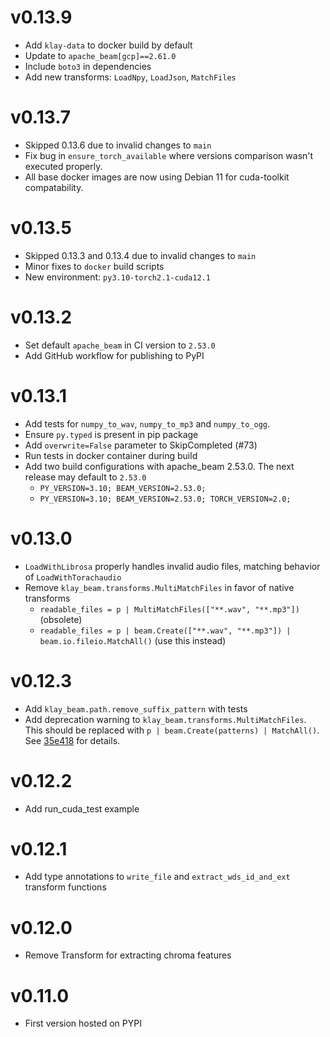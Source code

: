# v0.13.9
- Add `klay-data` to docker build by default
- Update to `apache_beam[gcp]==2.61.0`
- Include `boto3` in dependencies
- Add new transforms: `LoadNpy`, `LoadJson`, `MatchFiles`

# v0.13.7

- Skipped 0.13.6 due to invalid changes to `main`
- Fix bug in `ensure_torch_available` where versions comparison wasn't executed properly.
- All base docker images are now using Debian 11 for cuda-toolkit compatability.

# v0.13.5

- Skipped 0.13.3 and 0.13.4 due to invalid changes to `main`
- Minor fixes to `docker` build scripts
- New environment: `py3.10-torch2.1-cuda12.1`

# v0.13.2

- Set default `apache_beam` in CI version to `2.53.0`
- Add GitHub workflow for publishing to PyPI

# v0.13.1

- Add tests for `numpy_to_wav`, `numpy_to_mp3` and `numpy_to_ogg`.
- Ensure `py.typed` is present in pip package
- Add `overwrite=False` parameter to SkipCompleted (#73)
- Run tests in docker container during build
- Add two build configurations with apache_beam 2.53.0. The next release may
  default to `2.53.0`
  - `PY_VERSION=3.10; BEAM_VERSION=2.53.0;`
  - `PY_VERSION=3.10; BEAM_VERSION=2.53.0; TORCH_VERSION=2.0;`

# v0.13.0

- `LoadWithLibrosa` properly handles invalid audio files, matching behavior of `LoadWithTorachaudio`
- Remove `klay_beam.transforms.MultiMatchFiles` in favor of native transforms
  - `readable_files = p | MultiMatchFiles(["**.wav", "**.mp3"])` (obsolete)
  - `readable_files = p | beam.Create(["**.wav", "**.mp3"]) | beam.io.fileio.MatchAll()`  (use this instead)

# v0.12.3

- Add `klay_beam.path.remove_suffix_pattern` with tests
- Add deprecation warning to `klay_beam.transforms.MultiMatchFiles`. This should
  be replaced with `p | beam.Create(patterns) | MatchAll()`. See
  [35e418](https://github.com/klay-music/klay-beam/commit/35e4184cb549cd8533e548733e7a6d9df9d35348)
  for details.

# v0.12.2

- Add run_cuda_test example

# v0.12.1

- Add type annotations to `write_file` and `extract_wds_id_and_ext` transform functions

# v0.12.0

- Remove Transform for extracting chroma features

# v0.11.0

- First version hosted on PYPI
